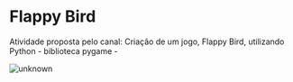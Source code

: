 # Flappy Bird

Atividade proposta pelo canal: Criação de um jogo, Flappy Bird, utilizando Python - biblioteca pygame - 

<img src="https://i.ibb.co/qjFC7L2/unknown.png" alt="unknown" border="0">
